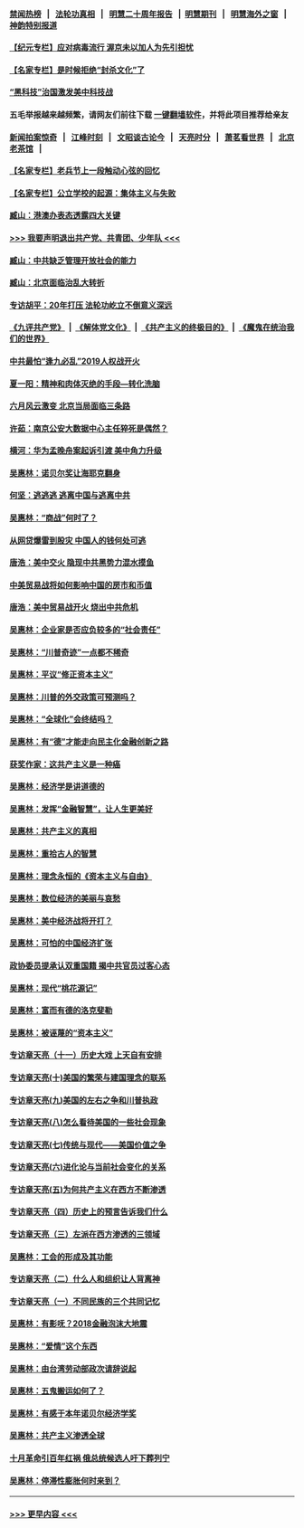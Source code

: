#### [禁闻热榜](热点新闻.md?=0)  &nbsp;&nbsp;|&nbsp;&nbsp; [法轮功真相](https://github.com/gfw-breaker/truth/blob/master/README.md?=0) &nbsp;&nbsp;|&nbsp;&nbsp; [明慧二十周年报告](https://github.com/gfw-breaker/mh-reports/blob/master/README.md?=0) &nbsp;&nbsp;|&nbsp;&nbsp;[明慧期刊](https://github.com/gfw-breaker/mh-qikan) &nbsp;&nbsp;|&nbsp;&nbsp; [明慧海外之窗](https://github.com/gfw-breaker/mh-news/blob/master/README.md?=0) &nbsp;&nbsp;|&nbsp;&nbsp; [神韵特别报道](https://github.com/gfw-breaker/mh-news/blob/master/shenyun.md?=0)
#### [【纪元专栏】应对病毒流行 渥京未以加人为先引担忧](../pages/nsc423/n11875714.md?t=03090703) 
#### [【名家专栏】是时候拒绝“封杀文化”了](../pages/nsc423/n11814093.md?t=03090703) 
#### [“黑科技”治国激发美中科技战](../pages/nsc423/n11638056.md?t=03090703) 
#### 五毛举报越来越频繁，请网友们前往下载 [一键翻墙软件](https://github.com/gfw-breaker/ssr-accounts)，并将此项目推荐给亲友
#### [新闻拍案惊奇](https://github.com/gfw-breaker/banned-news/blob/master/pages/link4.md) &nbsp;&nbsp;|&nbsp;&nbsp; [江峰时刻](https://github.com/gfw-breaker/banned-news/blob/master/pages/link4.md) &nbsp;&nbsp;|&nbsp;&nbsp; [文昭谈古论今](https://github.com/gfw-breaker/banned-news/blob/master/pages/link4.md) &nbsp;&nbsp;|&nbsp;&nbsp; [天亮时分](https://github.com/gfw-breaker/banned-news/blob/master/pages/link4.md) &nbsp;&nbsp;|&nbsp;&nbsp; [萧茗看世界](https://github.com/gfw-breaker/banned-news/blob/master/pages/link4.md) &nbsp;&nbsp;|&nbsp;&nbsp; [北京老茶馆](https://github.com/gfw-breaker/banned-news/blob/master/pages/link4.md) &nbsp;&nbsp;|&nbsp;&nbsp; 
#### [【名家专栏】老兵节上一段触动心弦的回忆](../pages/nsc423/n11646016.md?t=03090703) 
#### [【名家专栏】公立学校的起源：集体主义与失败](../pages/nsc423/n11601833.md?t=03090703) 
#### [臧山：港澳办表态透露四大关键](../pages/nsc423/n11421628.md?t=03090703) 
#### [>>> 我要声明退出共产党、共青团、少年队 <<<](https://github.com/begood0513/goodnews/blob/master/quit/letter.md) 
#### [臧山：中共缺乏管理开放社会的能力](../pages/nsc423/n11407457.md?t=03090703) 
#### [臧山：北京面临治乱大转折](../pages/nsc423/n11406895.md?t=03090703) 
#### [专访胡平：20年打压 法轮功屹立不倒意义深远](../pages/nsc423/n11398800.md?t=03090703) 
#### [《九评共产党》](https://github.com/begood0513/9ping.md/blob/master/README.md) &nbsp;|&nbsp; [《解体党文化》](../../../../jtdwh.md/blob/master/README.md)  &nbsp;|&nbsp; [《共产主义的终极目的》](../../../../gczydzjmd.md/blob/master/README.md) &nbsp;|&nbsp; [《魔鬼在统治我们的世界》](../../../../mgztzwmdsj.md/blob/master/README.md) 
#### [中共最怕“逢九必乱”2019人权战开火](../pages/nsc423/n11385248.md?t=03090703) 
#### [夏一阳：精神和肉体灭绝的手段—转化洗脑](../pages/nsc423/n11368250.md?t=03090703) 
#### [六月风云激变 北京当局面临三条路](../pages/nsc423/n11313668.md?t=03090703) 
#### [许茹：南京公安大数据中心主任猝死是偶然？](../pages/nsc423/n11064744.md?t=03090703) 
#### [横河：华为孟晚舟案起诉引渡 美中角力升级](../pages/nsc423/n11027230.md?t=03090703) 
#### [吴惠林：诺贝尔奖让海耶克翻身](../pages/nsc423/n10890049.md?t=03090703) 
#### [何坚：逃逃逃 逃离中国与逃离中共](../pages/nsc423/n10592891.md?t=03090703) 
#### [吴惠林：“商战”何时了？](../pages/nsc423/n10573558.md?t=03090703) 
#### [从网贷爆雷到股灾 中国人的钱何处可逃](../pages/nsc423/n10572800.md?t=03090703) 
#### [唐浩：美中交火 隐现中共黑势力混水摸鱼](../pages/nsc423/n10544040.md?t=03090703) 
#### [中美贸易战将如何影响中国的房市和币值](../pages/nsc423/n10543697.md?t=03090703) 
#### [唐浩：美中贸易战开火 烧出中共危机](../pages/nsc423/n10540126.md?t=03090703) 
#### [吴惠林：企业家是否应负较多的“社会责任”](../pages/nsc423/n10535022.md?t=03090703) 
#### [吴惠林：“川普奇迹”一点都不稀奇](../pages/nsc423/n10512808.md?t=03090703) 
#### [吴惠林：平议“修正资本主义”](../pages/nsc423/n10495724.md?t=03090703) 
#### [吴惠林：川普的外交政策可预测吗？](../pages/nsc423/n10462387.md?t=03090703) 
#### [吴惠林：“全球化”会终结吗？](../pages/nsc423/n10452838.md?t=03090703) 
#### [吴惠林：有“德”才能走向民主化金融创新之路](../pages/nsc423/n10432292.md?t=03090703) 
#### [获奖作家：这共产主义是一种癌](../pages/nsc423/n10431541.md?t=03090703) 
#### [吴惠林：经济学是讲道德的](../pages/nsc423/n10398014.md?t=03090703) 
#### [吴惠林：发挥“金融智慧”，让人生更美好](../pages/nsc423/n10375019.md?t=03090703) 
#### [吴惠林：共产主义的真相](../pages/nsc423/n10351394.md?t=03090703) 
#### [吴惠林：重拾古人的智慧](../pages/nsc423/n10337691.md?t=03090703) 
#### [吴惠林：理念永恒的《资本主义与自由》](../pages/nsc423/n10316274.md?t=03090703) 
#### [吴惠林：数位经济的美丽与哀愁](../pages/nsc423/n10292946.md?t=03090703) 
#### [吴惠林：美中经济战将开打？](../pages/nsc423/n10258825.md?t=03090703) 
#### [吴惠林：可怕的中国经济扩张](../pages/nsc423/n10219147.md?t=03090703) 
#### [政协委员提承认双重国籍 揭中共官员过客心态](../pages/nsc423/n10208809.md?t=03090703) 
#### [吴惠林：现代“桃花源记”](../pages/nsc423/n10185234.md?t=03090703) 
#### [吴惠林：富而有德的洛克斐勒](../pages/nsc423/n10142264.md?t=03090703) 
#### [吴惠林：被诬蔑的“资本主义”](../pages/nsc423/n10124816.md?t=03090703) 
#### [专访章天亮（十一）历史大戏 上天自有安排](../pages/nsc423/n10094905.md?t=03090703) 
#### [专访章天亮(十)美国的繁荣与建国理念的联系](../pages/nsc423/n10094899.md?t=03090703) 
#### [专访章天亮(九)美国的左右之争和川普执政](../pages/nsc423/n10094889.md?t=03090703) 
#### [专访章天亮(八)怎么看待美国的一些社会现象](../pages/nsc423/n10094857.md?t=03090703) 
#### [专访章天亮(七)传统与现代——美国价值之争](../pages/nsc423/n10093140.md?t=03090703) 
#### [专访章天亮(六)进化论与当前社会变化的关系](../pages/nsc423/n10092036.md?t=03090703) 
#### [专访章天亮(五)为何共产主义在西方不断渗透](../pages/nsc423/n10083620.md?t=03090703) 
#### [专访章天亮（四）历史上的预言告诉我们什么](../pages/nsc423/n10083606.md?t=03090703) 
#### [专访章天亮（三）左派在西方渗透的三领域](../pages/nsc423/n10081115.md?t=03090703) 
#### [吴惠林：工会的形成及其功能](../pages/nsc423/n10080633.md?t=03090703) 
#### [专访章天亮（二）什么人和组织让人背离神](../pages/nsc423/n10076637.md?t=03090703) 
#### [专访章天亮（一）不同民族的三个共同记忆](../pages/nsc423/n10074188.md?t=03090703) 
#### [吴惠林：有影呒？2018金融泡沫大地震](../pages/nsc423/n10040534.md?t=03090703) 
#### [吴惠林：“爱情”这个东西](../pages/nsc423/n10019423.md?t=03090703) 
#### [吴惠林：由台湾劳动部政次请辞说起](../pages/nsc423/n9979679.md?t=03090703) 
#### [吴惠林：五鬼搬运如何了？](../pages/nsc423/n9925338.md?t=03090703) 
#### [吴惠林：有感于本年诺贝尔经济学奖](../pages/nsc423/n9871883.md?t=03090703) 
#### [吴惠林：共产主义渗透全球](../pages/nsc423/n9812748.md?t=03090703) 
#### [十月革命引百年红祸 俄总统候选人吁下葬列宁](../pages/nsc423/n9810182.md?t=03090703) 
#### [吴惠林：停滞性膨胀何时来到？](../pages/nsc423/n9764136.md?t=03090703) 

----
#### [ >>> 更早内容 <<< ](../indexes/nsc423-earlier.md)
